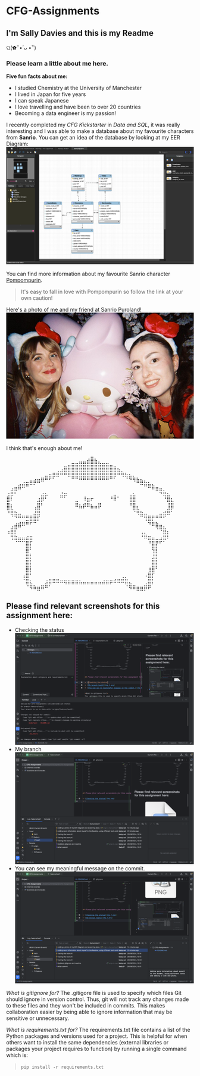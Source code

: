 # CFG-Assignments

## I'm Sally Davies and this is my Readme 

ଘ(✿˵•́ ᴗ •̀˵)

### Please learn a little about me here. 

__Five fun facts about me:__
* I studied Chemistry at the University of Manchester
* I lived in Japan for five years
* I can speak Japanese
* I love travelling and have been to over 20 countries
* Becoming a data engineer is my passion!

I recently completed my *CFG Kickstarter* in *Data and SQL*, it was really interesting and I was able to make a
database about my favourite characters from **Sanrio**. 
You can get an idea of the database by looking at my EER Diagram: ![img_8.png](img_8.png)

You can find more information about my favourite Sanrio character [Pompompurin](https://sanrio.fandom.com/wiki/Pompompurin).
> It's easy to fall in love with Pompompurin so follow the link at your own caution!

Here's a photo of me and my friend at Sanrio Puroland!
![img_7.png](img_7.png)

I think that's enough about me!
⠀⠀⠀⠀⠀⠀⠀⠀⠀⠀⠀⠀⠀⠀⠀⠀⠀⠀⠀⠀⠀⠀⣀⠀⠀⠀⠀⠀⠀⠀⠀⠀⠀⠀⠀⠀⠀⠀⠀⠀⠀⠀⠀⠀
⠀⠀⠀⠀⠀⠀⠀⠀⠀⠀⠀⠀⠀⠀⠀⠀⠀⣀⣀⣤⣤⣾⣿⣷⣄⣀⣀⠀⠀⠀⠀⠀⠀⠀⠀⠀⠀⠀⠀⠀⠀⠀⠀⠀
⠀⠀⠀⠀⠀⠀⠀⠀⠀⠀⠀⠀⠀⠀⢀⣶⣿⣿⣿⣿⣿⣿⣿⣿⣿⣿⣿⣿⣶⣄⠀⠀⠀⠀⠀⠀⠀⠀⠀⠀⠀⠀⠀⠀
⠀⠀⠀⠀⠀⠀⠀⠀⠀⠀⣀⣤⣶⣾⠿⠿⣿⣿⣿⣿⣿⣿⣿⣿⣿⣿⣿⣿⣿⠿⢷⣦⣄⡀⠀⠀⠀⠀⠀⠀⠀⠀⠀⠀
⠀⠀⠀⠀⢀⣀⣤⣴⣶⠿⠛⠋⠁⠀⠀⠀⠀⠉⠉⠛⠛⠛⠛⠛⠛⠛⠛⠉⠁⠀⠀⠈⠙⠻⣷⣦⣄⡀⠀⠀⠀⠀⠀⠀
⠀⢀⣤⣾⠿⠛⠉⠁⠀⠀⠀⠀⠀⠀⠀⠀⠀⠀⠀⠀⠀⠀⠀⠀⠀⠀⠀⠀⠀⠀⠀⠀⠀⠀⠀⠉⠛⠿⣷⣤⣀⠀⠀⠀
⢠⣿⠏⠀⠀⠀⠀⠀⠀⣠⣄⠀⠀⠀⣰⣤⠀⠀⠀⠀⠀⠀⠀⠀⠀⠀⠀⠀⣀⠀⠀⠀⢀⣄⠀⠀⠀⠀⠀⠉⠻⣷⣄⠀
⣿⠇⠀⠀⠀⠀⠀⠀⣰⡿⠃⠀⠀⠀⠉⠁⠀⠀⣀⠀⠸⣶⠖⠀⠀⠀⠀⠘⠿⠁⠀⠀⢸⣿⠀⠀⠀⠀⠀⠀⠀⠘⣿⣆
⣿⡆⠀⠀⠀⠀⠀⢀⣿⠃⠀⠀⠀⠀⠀⠀⠀⠀⠿⣦⡾⠿⣦⣤⡿⠀⠀⠀⠀⠀⠀⠀⠘⣿⡄⠀⠀⠀⠀⠀⠀⠀⢸⣿
⠹⣿⣦⣀⠀⠀⠀⣸⣿⠀⠀⠀⠀⠀⠀⠀⠀⠀⠀⠀⠀⠀⠀⠀⠀⠀⠀⠀⠀⠀⠀⠀⠀⠙⢿⣦⣀⠀⠀⠀⣀⣴⣿⠃
⠀⠈⠙⠛⠛⣛⣿⣿⡏⠀⠀⠀⠀⠀⠀⠀⠀⠀⠀⠀⠀⠀⠀⠀⠀⠀⠀⠀⠀⠀⠀⠀⠀⠀⠀⠉⢻⣿⡟⠛⠛⠋⠀⠀
⠀⢀⣴⣾⠿⠛⠋⠉⠀⠀⠀⠀⠀⠀⠀⠀⠀⠀⠀⠀⠀⠀⠀⠀⠀⠀⠀⠀⠀⠀⠀⠀⠀⠀⠀⠀⠀⠙⠿⣷⣤⡀⠀⠀
⢠⣿⡏⠀⠀⠀⠀⠀⠀⠀⠀⠀⠀⠀⠀⠀⠀⠀⠀⠀⠀⠀⠀⠀⠀⠀⠀⠀⠀⠀⠀⠀⠀⠀⠀⢀⡀⠀⠀⠈⠙⣿⡄⠀
⠀⢻⣷⣤⣤⣴⣶⠀⠀⠀⠀⠀⠀⠀⠀⠀⠀⠀⠀⠀⠀⠀⠀⠀⠀⠀⠀⠀⠀⠀⠀⠀⠀⠀⠀⠘⠿⣶⣤⣀⣠⣿⠇⠀
⠀⠀⠈⠉⠉⣿⡏⠀⠀⠀⠀⠀⠀⠀⠀⠀⠀⠀⠀⠀⠀⠀⠀⠀⠀⠀⠀⠀⠀⠀⠀⠀⠀⠀⠀⠀⠀⠘⣿⡟⠋⠁⠀⠀
⠀⠀⠀⠀⠀⣿⠃⠀⠀⠀⠀⠀⠀⠀⠀⠀⠀⠀⠀⠀⠀⠀⠀⠀⠀⠀⠀⠀⠀⠀⠀⠀⠀⠀⠀⠀⠀⠀⢻⡇⠀⠀⠀⠀
⠀⠀⠀⠀⠀⣿⡇⠀⠀⠀⠀⠀⠀⠀⠀⠀⠀⠀⠀⠀⠀⠀⠀⠀⠀⠀⠀⠀⠀⠀⠀⠀⠀⠀⠀⠀⠀⠀⣸⡇⠀⠀⠀⠀
⠀⠀⠀⠀⠀⣿⡇⠀⠀⠀⠀⠀⠀⠀⠀⠀⠀⠀⠀⠀⠀⠀⠀⠀⠀⠀⠀⠀⠀⠀⠀⠀⠀⠀⠀⠀⠀⠀⣿⡇⠀⠀⠀⠀
⠀⠀⠀⠀⠀⣿⡇⠀⠀⠀⠀⠀⠀⠀⠀⠀⠀⠀⠀⠀⠀⠀⠀⠀⠀⠀⠀⠀⠀⠀⠀⠀⠀⠀⠀⠀⠀⢰⣿⠃⠀⠀⠀⠀
⠀⠀⠀⠀⢠⣿⠃⠀⠀⠀⠀⠀⠀⠀⠀⠀⠀⠀⠀⠀⠀⠀⠀⠀⠀⠀⠀⠀⠀⠀⢀⡀⠀⠀⠀⠀⠠⣿⡏⠀⠀⠀⠀⠀
⠀⠀⠀⠀⠈⣿⣆⠀⠀⠀⣰⣿⠿⠿⠶⢶⣶⣶⣶⣦⣤⣤⣤⣤⣤⣴⣶⡶⠾⠿⠿⣿⣄⠀⠀⠀⢀⣿⡇⠀⠀⠀⠀⠀
⠀⠀⠀⠀⠀⠈⠻⠷⣶⠿⠛⠁⠀⠀⠀⠀⠀⠀⠀⠀⠀⠀⠀⠀⠀⠀⠀⠀⠀⠀⠀⠈⠻⠿⣶⣶⡿⠟⠀⠀


## Please find relevant screenshots for this assignment here:

* Checking the status![img_6.png](img_6.png)
* My branch![My branch test1](img_1.png)
* You can see my meaningful message on the commit.![You can see my meaningful message on the commit.](img_3.png)

*What is gitignore for?*
The .gitigore file is used to specify which files Git should 
ignore in version control. Thus, git will not track any changes made
to these files and they won't be included in commits.
This makes collaboration easier by being able to ignore information
that may be sensitive or unnecessary.

*What is requirements.txt for?*
The requirements.txt file contains a list of the Python packages and versions 
used for a project. This is helpful for when others want to install the same
dependencies (external libraries or packages your project requires to function)
by running a single command which is: 
>`pip install -r requirements.txt`